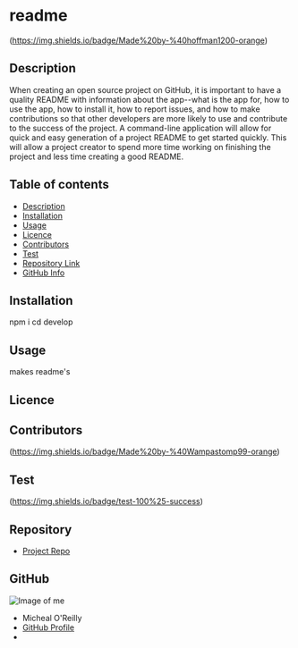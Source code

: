 
  # **readme**
  
  (https://img.shields.io/badge/Made%20by-%40hoffman1200-orange)
  
  ## Description 
  
  When creating an open source project on GitHub, it is important to have a quality README with information about the app--what is the app for, how to use the app, how to install it, how to report issues, and how to make contributions so that other developers are more likely to use and contribute to the success of the project. A command-line application will allow for quick and easy generation of a project README to get started quickly. This will allow a project creator to spend more time working on finishing the project and less time creating a good README.  
  
  ## Table of contents
  
  - [Description](#Description)
  - [Installation](#Installation)
  - [Usage](#Usage)
  - [Licence](#Licence)
  - [Contributors](#Contributors)
  - [Test](#Test)
  - [Repository Link](#Repository)
  - [GitHub Info](#GitHub)

  ## Installation

  npm i     cd develop

## Usage

makes readme's

## Licence



## Contributors

(https://img.shields.io/badge/Made%20by-%40Wampastomp99-orange)

## Test

(https://img.shields.io/badge/test-100%25-success)


## Repository

- [Project Repo](https://github.com/Wampastomp99/Readme-Maker-10000)

## GitHub

![Image of me](https://avatars.githubusercontent.com/u/76025479?v=4)
- Micheal O'Reilly
- [GitHub Profile](https://github.com/Wampastomp99)
- <null>

